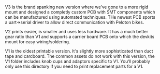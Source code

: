V3 is the brand spanking new version where we've gone to a more rigid mount and designed a completly custom PCB with SMT components which can be manufactured using automated techniques. THe newest PCB sports a uart->serial driver to allow direct communication with Peloton bikes. 

V2 prints easier, is smaller and uses less hardware. It has a much better gear ratio than V1 and supports a carrier board PCB onto which the devkits mount for easy wiring/soldering.  

V1 is the oldest printable version. It's slightly more sophisticated than duct tape and cardboard. The common assets do not work with this version, the V1 folder includes knob cups and adaptors specific to V1. You'll probably only use this directory if you need to print replacement parts for a V1. 


